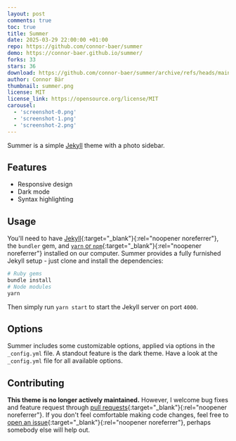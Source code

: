 ```yaml
---
layout: post
comments: true
toc: true
title: Summer
date: 2025-03-29 22:00:00 +01:00
repo: https://github.com/connor-baer/summer
demo: https://connor-baer.github.io/summer/
forks: 33
stars: 36
download: https://github.com/connor-baer/summer/archive/refs/heads/main.zip
author: Connor Bär
thumbnail: summer.png
license: MIT
license_link: https://opensource.org/license/MIT
carousel:
  - 'screenshot-0.png'
  - 'screenshot-1.png'
  - 'screenshot-2.png'
---
```


Summer is a simple [Jekyll](http://jekyllrb.com) theme with a photo sidebar.

## Features

- Responsive design
- Dark mode
- Syntax highlighting

## Usage

You'll need to have [Jekyll](https://jekyllrb.com/){:target="_blank"}{:rel="noopener noreferrer"}, the `bundler` gem, and [`yarn` or `npm`](https://yarnpkg.com/){:target="_blank"}{:rel="noopener noreferrer"} installed on our computer. Summer provides a fully furnished Jekyll setup - just clone and install the dependencies:

```bash
# Ruby gems
bundle install
# Node modules
yarn
```

Then simply run `yarn start` to start the Jekyll server on port `4000`.

## Options

Summer includes some customizable options, applied via options in the `_config.yml` file. A standout feature is the dark theme.
Have a look at the `_config.yml` file for all available options.

## Contributing

**This theme is no longer actively maintained.** However, I welcome bug fixes and feature request through [pull requests](https://github.com/connor-baer/summer/compare){:target="_blank"}{:rel="noopener noreferrer"}. If you don't feel comfortable making code changes, feel free to [open an issue](https://github.com/connor-baer/summer/issues/new){:target="_blank"}{:rel="noopener noreferrer"}, perhaps somebody else will help out.
